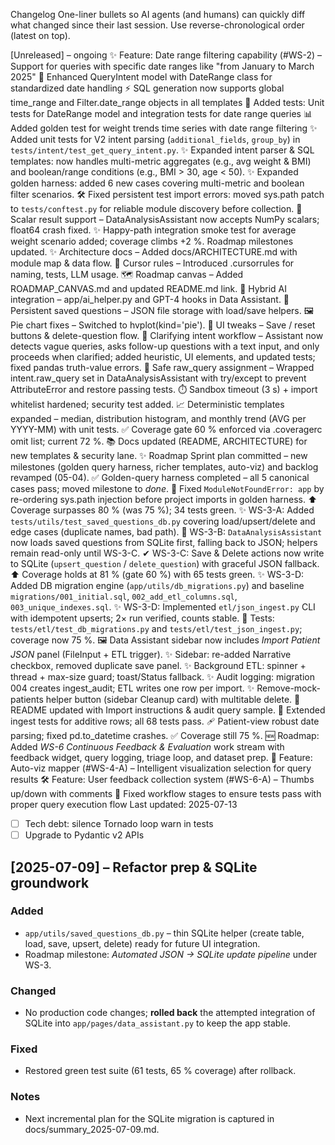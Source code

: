 Changelog
One-liner bullets so AI agents (and humans) can quickly diff what changed since their last session.
Use reverse-chronological order (latest on top).

[Unreleased] – ongoing
✨ Feature: Date range filtering capability (#WS-2) – Support for queries with specific date ranges like "from January to March 2025"
🧩 Enhanced QueryIntent model with DateRange class for standardized date handling
⚡️ SQL generation now supports global time_range and Filter.date_range objects in all templates
🧪 Added tests: Unit tests for DateRange model and integration tests for date range queries
📊 Added golden test for weight trends time series with date range filtering
✨ Added unit tests for V2 intent parsing (`additional_fields`, `group_by`) in `tests/intent/test_get_query_intent.py`.
✨ Expanded intent parser & SQL templates: now handles multi-metric aggregates (e.g., avg weight & BMI) and boolean/range conditions (e.g., BMI > 30, age < 50).
✨ Expanded golden harness: added 6 new cases covering multi-metric and boolean filter scenarios.
🛠️ Fixed persistent test import errors: moved sys.path patch to `tests/conftest.py` for reliable module discovery before collection.
🐛 Scalar result support – DataAnalysisAssistant now accepts NumPy scalars; float64 crash fixed.
✨ Happy-path integration smoke test for average weight scenario added; coverage climbs +2 %. Roadmap milestones updated.
✨ Architecture docs – Added docs/ARCHITECTURE.md with module map & data flow.
📜 Cursor rules – Introduced .cursorrules for naming, tests, LLM usage.
🗺️ Roadmap canvas – Added ROADMAP_CANVAS.md and updated README.md link.
🤖 Hybrid AI integration – app/ai_helper.py and GPT-4 hooks in Data Assistant.
💾 Persistent saved questions – JSON file storage with load/save helpers.
🖼️ Pie chart fixes – Switched to hvplot(kind='pie').
🔧 UI tweaks – Save / reset buttons & delete-question flow.
🧩 Clarifying intent workflow – Assistant now detects vague queries, asks follow-up questions with a text input, and only proceeds when clarified; added heuristic, UI elements, and updated tests; fixed pandas truth-value errors.
🐛 Safe raw_query assignment – Wrapped intent.raw_query set in DataAnalysisAssistant with try/except to prevent AttributeError and restore passing tests.
⏱️ Sandbox timeout (3 s) + import whitelist hardened; security test added.
📈 Deterministic templates expanded – median, distribution histogram, and monthly trend (AVG per YYYY-MM) with unit tests.
✅ Coverage gate 60 % enforced via .coveragerc omit list; current 72 %.
📚 Docs updated (README, ARCHITECTURE) for new templates & security lane.
✨ Roadmap Sprint plan committed – new milestones (golden query harness, richer templates, auto-viz) and backlog revamped (05-04).
✅ Golden-query harness completed – all 5 canonical cases pass; moved milestone to *done*.
🐛 Fixed `ModuleNotFoundError: app` by re-ordering sys.path injection before project imports in golden harness.
⬆️ Coverage surpasses 80 % (was 75 %); 34 tests green.
✨ WS-3-A: Added `tests/utils/test_saved_questions_db.py` covering load/upsert/delete and edge cases (duplicate names, bad path).
🔄 WS-3-B: `DataAnalysisAssistant` now loads saved questions from SQLite first, falling back to JSON; helpers remain read-only until WS-3-C.
✔ WS-3-C: Save & Delete actions now write to SQLite (`upsert_question` / `delete_question`) with graceful JSON fallback.
⬆️ Coverage holds at 81 % (gate 60 %) with 65 tests green.
✨ WS-3-D: Added DB migration engine (`app/utils/db_migrations.py`) and baseline `migrations/001_initial.sql`, `002_add_etl_columns.sql`, `003_unique_indexes.sql`.
✨ WS-3-D: Implemented `etl/json_ingest.py` CLI with idempotent upserts; 2× run verified, counts stable.
🧪 Tests: `tests/etl/test_db_migrations.py` and `tests/etl/test_json_ingest.py`; coverage now 75 %.
🖼️ Data Assistant sidebar now includes *Import Patient JSON* panel (FileInput + ETL trigger).
✨ Sidebar: re-added Narrative checkbox, removed duplicate save panel.
✨ Background ETL: spinner + thread + max-size guard; toast/Status fallback.
✨ Audit logging: migration 004 creates ingest_audit; ETL writes one row per import.
✨ Remove-mock-patients helper button (sidebar Cleanup card) with multitable delete.
📝 README updated with Import instructions & audit query sample.
🧪 Extended ingest tests for additive rows; all 68 tests pass.
🩹 Patient-view robust date parsing; fixed pd.to_datetime crashes.
✅ Coverage still 75 %.
🆕 Roadmap: Added *WS-6 Continuous Feedback & Evaluation* work stream with feedback widget, query logging, triage loop, and dataset prep.
🚀 Feature: Auto-viz mapper (#WS-4-A) – Intelligent visualization selection for query results
🛠️ Feature: User feedback collection system (#WS-6-A) – Thumbs up/down with comments
🔄 Fixed workflow stages to ensure tests pass with proper query execution flow
Last updated: 2025-07-13

- [ ] Tech debt: silence Tornado loop warn in tests
- [ ] Upgrade to Pydantic v2 APIs

## [2025-07-09] – Refactor prep & SQLite groundwork
### Added
- `app/utils/saved_questions_db.py` – thin SQLite helper (create table, load, save, upsert, delete) ready for future UI integration.
- Roadmap milestone: *Automated JSON → SQLite update pipeline* under WS-3.

### Changed
- No production code changes; **rolled back** the attempted integration of SQLite into `app/pages/data_assistant.py` to keep the app stable.

### Fixed
- Restored green test suite (61 tests, 65 % coverage) after rollback.

### Notes
- Next incremental plan for the SQLite migration is captured in docs/summary_2025-07-09.md.